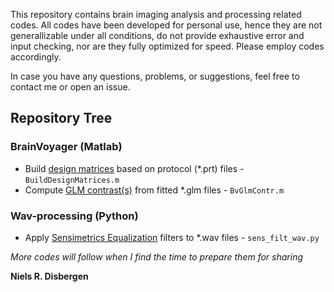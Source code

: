 This repository contains brain imaging analysis and processing related codes. All codes have been developed for personal use, hence they are not generallizable under all conditions, do not provide exhaustive error and input checking, nor are they fully optimized for speed. Please employ codes accordingly.

In case you have any questions, problems, or suggestions, feel free to contact me or open an issue.

## Repository Tree ##

### BrainVoyager (Matlab) ###
- Build [design matrices](/BuildDesignMatrices) based on protocol (\*.prt) files - ```BuildDesignMatrices.m```
- Compute [GLM contrast(s)](/GLMcontrasts) from fitted \*.glm files - ```BvGlmContr.m```

### Wav-processing (Python) ###
- Apply [Sensimetrics Equalization](/SensimetricsWavFilter) filters to \*.wav files - ```sens_filt_wav.py```

_More codes will follow when I find the time to prepare them for sharing_

**Niels R. Disbergen**
